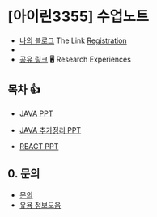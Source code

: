 # [아이린3355] 수업노트
- [나의 블로그](https://blog.naver.com/0flex?usp=drive_link)
The Link [Registration](https://blog.naver.com/0flex)
- 
- [공유 링크](https://docs.google.com/spreadsheets/d/1flnqSaVL5WnI76xwxW1Y9qtJ2w6WAgwS6xFecxf6_Kk/edit?usp=sharing?usp=drive_link)
🖥️ Research Experiences
## 목차  :+1:

- [JAVA PPT](https://docs.google.com/presentation/d/1nX5ynRyv7jJcdvafVACQUOJ1GUqke5oGOEZvzwifiCI/edit?usp=sharing?usp=drive_link)
- [JAVA 추가정리 PPT](https://docs.google.com/presentation/d/1ytVBn1NN9ugt-4_xGSFKtDqYuqE-nPWt4MoYOSt0Afc/edit?usp=sharing?usp=sharing?usp=drive_link)
  
- [REACT PPT](https://docs.google.com/presentation/d/1R-756BxJfx70CobjCbBN7xjmyy3sxAqsbaYMlyVKigc/edit?usp=sharing?usp=sharing?usp=drive_link)
  


## 0. 문의
- [문의](https://irine3355.github.io/11_mini_pj_1_quiz?usp=drive_link)
- [유용 정보모음](https://docs.google.com/spreadsheets/d/1flnqSaVL5WnI76xwxW1Y9qtJ2w6WAgwS6xFecxf6_Kk/edit?usp=sharing?usp=sharing?usp=drive_link)
